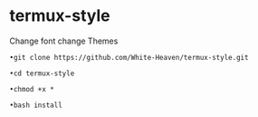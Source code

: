 # termux-style
Change font change Themes

`•git clone https://github.com/White-Heaven/termux-style.git `

`•cd termux-style `

`•chmod +x * `

`•bash install `


